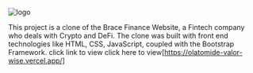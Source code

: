 ![logo](https://github.com/olatomide-web/ValorWise/assets/66329535/8cc72d84-6014-4656-b420-bea8f23159d3)


This project is a clone of the Brace Finance Website, a Fintech company who deals with Crypto and DeFi. The clone was built with front end technologies like HTML, CSS, JavaScript, coupled with the Bootstrap Framework. click link to view
click here to view[https://olatomide-valor-wise.vercel.app/]

